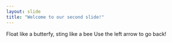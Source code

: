 ```yaml
---
layout: slide
title: "Welcome to our second slide!"
---
```

Float like a butterfy, sting like a bee
Use the left arrow to go back!
